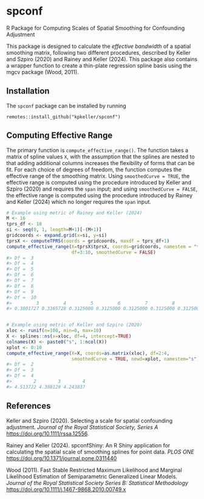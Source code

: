 
<!-- README.md is generated from README.Rmd. Please edit that file -->

# spconf

R Package for Computing Scales of Spatial Smoothing for Confounding
Adjustment

This package is designed to calculate the *effective bandwidth* of a
spatial smoothing matrix, following two different procedures, described
by Keller and Szpiro (2020) and Rainey and Keller (2024). This package
also contains a wrapper function to create a thin-plate regression
spline basis using the mgcv package (Wood, 2011).

## Installation

The `spconf` package can be installed by running

    remotes::install_github("kpkeller/spconf")

## Computing Effective Range

The primary function is `compute_effective_range()`. The function takes
a matrix of spline values `X`, with the assumption that the splines are
nested to that adding additional columns increases the flexibility of
forms that can be fit. For each choice of degrees of freedom, the
function computes the effective range of the smoothing matrix. Using
`smoothedCurve = TRUE`, the effective range is computed using the
procedure introduced by Keller and Szpiro (2020) and requires the `span`
input; and using `smoothedCurve = FALSE`, the effective range is
computed using the procedure introduced by Rainey and Keller (2024)
which no longer requires the `span` input.

``` r
# Example using metric of Rainey and Keller (2024)
M <- 16
tprs_df <- 10
si <- seq(0, 1, length=M+1)[-(M+1)]
gridcoords <- expand.grid(x=si, y=si)
tprsX <- computeTPRS(coords = gridcoords, maxdf = tprs_df+1)
compute_effective_range(X=tprsX$tprsX, coords=gridcoords, namestem = "tprs",
                        df=3:10, smoothedCurve = FALSE)
#> Df =  3 
#> Df =  4 
#> Df =  5 
#> Df =  6 
#> Df =  7 
#> Df =  8 
#> Df =  9 
#> Df =  10
#>         3         4         5         6         7         8         9        10 
#> 0.3801727 0.3365728 0.3125000 0.3125000 0.3125000 0.3125000 0.3125000 0.3186887
```

``` r

# Example using metric of Keller and Szpiro (2020)
xloc <- runif(n=100, min=0, max=10)
X <- splines::ns(x=xloc, df=4, intercept=TRUE)
colnames(X) <- paste0("s", 1:ncol(X))
xplot <- 0:10
compute_effective_range(X=X, coords=as.matrix(xloc), df=2:4, 
                        smoothedCurve = TRUE, newd=xplot, namestem="s")
#> Df =  2 
#> Df =  3 
#> Df =  4
#>        2        3        4 
#> 4.513722 4.398129 4.243837
```

## References

Keller and Szpiro (2020). Selecting a scale for spatial confounding
adjustment. *Journal of the Royal Statistical Society, Series A*
<https://doi.org/10.1111/rssa.12556>.

Rainey and Keller (2024). spconfShiny: An R Shiny application for
calculating the spatial scale of smoothing splines for point data. *PLOS
ONE* <https://doi.org/10.1371/journal.pone.0311440>

Wood (2011). Fast Stable Restricted Maximum Likelihood and Marginal
Likelihood Estimation of Semiparametric Generalized Linear Models.
*Journal of the Royal Statistical Society Series B: Statistical
Methodology* <https://doi.org/10.1111/j.1467-9868.2010.00749.x>
